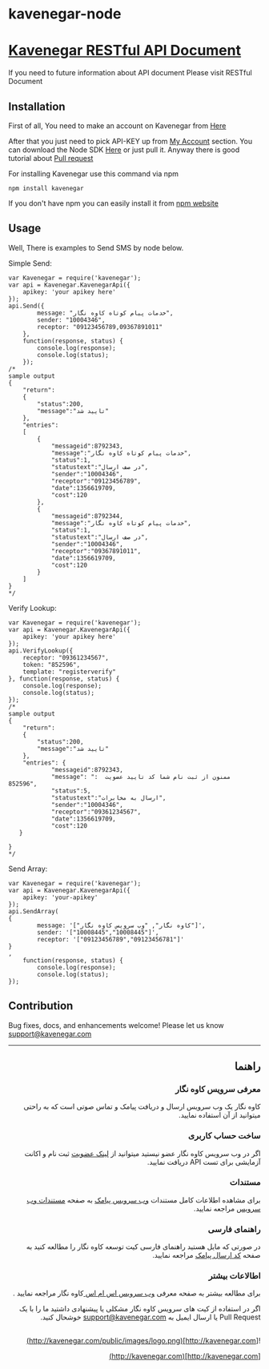 # kavenegar-node


# <a href="http://kavenegar.com/rest.html">Kavenegar RESTful API Document</a>
If you need to future information about API document Please visit RESTful Document

## Installation
<p>
First of all, You need to make an account on Kavenegar from <a href="https://panel.kavenegar.com/Client/Membership/Register">Here</a>
</p>
<p>
After that you just need to pick API-KEY up from <a href="http://panel.kavenegar.com/Client/setting/index">My Account</a> section.
You can download the Node SDK <a href="https://github.com/KaveNegar/kavenegar-node.git">Here</a> or just pull it.
Anyway there is good tutorial about <a href="http://gun.io/blog/how-to-github-fork-branch-and-pull-request/">Pull  request</a>
</p>
<p> For installing Kavenegar  use this command via npm </p>

```node
npm install kavenegar
```


If you don't have npm you can easily install it from  [npm website](https://www.npmjs.com/)


## Usage

Well, There is examples to Send SMS by node below.

Simple Send:
```node
var Kavenegar = require('kavenegar');
var api = Kavenegar.KavenegarApi({
    apikey: 'your apikey here'
});
api.Send({
        message: "خدمات پیام کوتاه کاوه نگار",
        sender: "10004346",
        receptor: "09123456789,09367891011"
    },
    function(response, status) {
        console.log(response);
        console.log(status);
    });
/*
sample output
{
    "return":
    {
        "status":200,
        "message":"تایید شد"
    },
    "entries": 
    [
        {
            "messageid":8792343,
            "message":"خدمات پیام کوتاه کاوه نگار",
            "status":1,
            "statustext":"در صف ارسال",
            "sender":"10004346",
            "receptor":"09123456789",
            "date":1356619709,
            "cost":120
        },
        {
            "messageid":8792344,
            "message":"خدمات پیام کوتاه کاوه نگار",
            "status":1,
            "statustext":"در صف ارسال",
            "sender":"10004346",
            "receptor":"09367891011",
            "date":1356619709,
            "cost":120
        }
    ]
}
*/
```

Verify Lookup:

```node
var Kavenegar = require('kavenegar');
var api = Kavenegar.KavenegarApi({
    apikey: 'your apikey here'
});
api.VerifyLookup({
    receptor: "09361234567",
    token: "852596",
    template: "registerverify"
}, function(response, status) {
    console.log(response);
    console.log(status);
});
/*
sample output
{
    "return":
    {
        "status":200,
        "message":"تایید شد"
    },
    "entries": {
            "messageid":8792343,
			"message": "ممنون از ثبت نام شما کد تایید عضویت  : 852596",
            "status":5,
            "statustext":"ارسال به مخابرات",
            "sender":"10004346",
            "receptor":"09361234567",
            "date":1356619709,
            "cost":120
   }    
    
}
*/
```

Send Array:

```node
var Kavenegar = require('kavenegar');
var api = Kavenegar.KavenegarApi({
    apikey: 'your-apikey'
});
api.SendArray(
{
        message: '["کاوه نگار", "وب سرویس کاوه نگار"]',
        sender: '["10008445","10008445"]',
        receptor: '["09123456789","09123456781"]'
}
,
    function(response, status) {
        console.log(response);
        console.log(status);
});
```
## Contribution

Bug fixes, docs, and enhancements welcome! Please let us know <a href="mailto:support@kavenegar.com?Subject=SDK" target="_top">support@kavenegar.com</a>
<hr>
<div dir='rtl'>
	
## راهنما

### معرفی سرویس کاوه نگار

کاوه نگار یک وب سرویس ارسال و دریافت پیامک و تماس صوتی است که به راحتی میتوانید از آن استفاده نمایید.

### ساخت حساب کاربری

اگر در وب سرویس کاوه نگار عضو نیستید میتوانید از [لینک عضویت](http://panel.kavenegar.com/client/membership/register) ثبت نام  و اکانت آزمایشی برای تست API دریافت نمایید.

### مستندات

برای مشاهده اطلاعات کامل مستندات [وب سرویس پیامک](http://kavenegar.com/وب-سرویس-پیامک.html)  به صفحه [مستندات وب سرویس](http://kavenegar.com/rest.html) مراجعه نمایید.

### راهنمای فارسی

در صورتی که مایل هستید راهنمای فارسی کیت توسعه کاوه نگار را مطالعه کنید به صفحه [کد ارسال پیامک](http://kavenegar.com/sdk.html) مراجعه نمایید.

### اطالاعات بیشتر
برای مطالعه بیشتر به صفحه معرفی
[وب سرویس اس ام اس ](http://kavenegar.com)
کاوه نگار
مراجعه نمایید .

 اگر در استفاده از کیت های سرویس کاوه نگار مشکلی یا پیشنهادی  داشتید ما را با یک Pull Request  یا  ارسال ایمیل به support@kavenegar.com  خوشحال کنید.
 
##
![http://kavenegar.com](http://kavenegar.com/public/images/logo.png)		

[http://kavenegar.com](http://kavenegar.com)	

</div>




